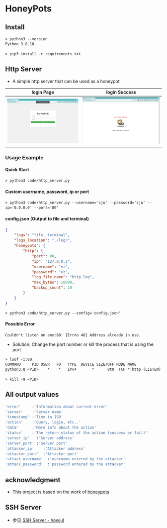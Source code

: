 
# HoneyPots

## Install

```
> python3 --version
Python 3.8.18

> pip3 install -r requirements.txt
```

## Http Server

- A simple http server that can be used as a honeypot

| login Page | login Success |
| :--------: | :-----------: |
| ![login](./pic/login.png) | ![login_success](./pic/loginsuccess.png) |

### Usage Example 

#### Quick Start

```
> python3 code/http_server.py
```

#### Custom username, password, ip or port

```
> python3 code/http_server.py --username='zju' --password='zju' --ip='0.0.0.0' --port='80'
```

#### config.json (Output to file and terminal)

```json
{
    "logs": "file, terminal",
    "logs_location": "./log/",
    "honeypots": {
        "http": {
            "port": 80,
            "ip": "127.0.0.1",
            "username": "ez",
            "password": "ez",
            "log_file_name": "http.log",
            "max_bytes": 10000,
            "backup_count": 10
        }
    }
}
```

```
> python3 code/http_server.py --config='config.json'
```

#### Possible Error

```
Couldn't listen on any:80: [Errno 48] Address already in use.
```

- Solution: Change the port number or kill the process that is using the port

```
> lsof -i:80
COMMAND     PID USER   FD   TYPE  DEVICE SIZE/OFF NODE NAME
python3.8 <PID>    *    *   IPv4       *      0t0  TCP *:http (LISTEN)

> kill -9 <PID>
```

## All output values

```sh
'error'     :'Information about current error' 
'server'    :'Server name'
'timestamp' :'Time in ISO'
'action'    :'Query, login, etc..'
'data'      :'More info about the action'
'status'    :'The return status of the action (success or fail)'
'server_ip'   :'Server address'
'server_port' :'Server port'
'attacker_ip'    :'Attacker address'
'attacker_port'  :'Attacker port'
'attack_username'  :'username entered by the attacker'
'attack_password'  :'password entered by the attacker'
```

## acknowledgment

- This project is based on the work of [honeypots](https://github.com/qeeqbox/honeypots)

## SSH Server

- 参见 [SSH Server - howjul](https://github.com/howjul/MyHoneypot)
